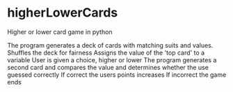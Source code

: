 # higherLowerCards
Higher or lower card game in python

The program generates a deck of cards with matching suits and values.
Shuffles the deck for fairness
Assigns the value of the 'top card' to a variable
User is given a choice, higher or lower
The program generates a second card and compares the value and determines whether the use guessed correctly
If correct the users points increases
If incorrect the game ends
